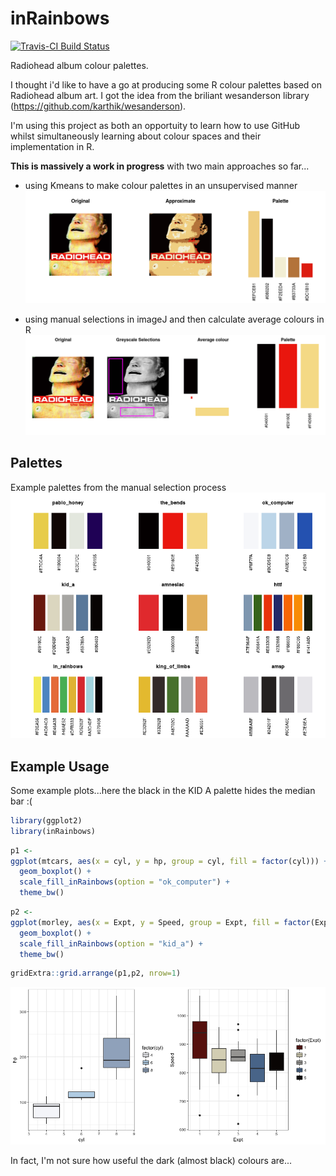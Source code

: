 
<!-- README.md is generated from README.Rmd. Please edit that file -->
inRainbows
==========

[![Travis-CI Build Status](https://travis-ci.org/dickie-roper/inRainbows.svg?branch=master)](https://travis-ci.org/dickie-roper/inRainbows)

Radiohead album colour palettes.

I thought i'd like to have a go at producing some R colour palettes based on Radiohead album art. I got the idea from the briliant wesanderson library (<https://github.com/karthik/wesanderson>).

I'm using this project as both an opportuity to learn how to use GitHub whilst simultaneously learning about colour spaces and their implementation in R.

**This is massively a work in progress** with two main approaches so far...

-   using Kmeans to make colour palettes in an unsupervised manner ![kmeans example](man/figures/example_kmeans_palette.png)

-   using manual selections in imageJ and then calculate average colours in R ![manual example](man/figures/example_manual_palette.png)

Palettes
--------

Example palettes from the manual selection process ![Manual palettes](man/figures/palettes.png)

Example Usage
-------------

Some example plots...here the black in the KID A palette hides the median bar :(

``` r
library(ggplot2)
library(inRainbows)
```

``` r
p1 <- 
ggplot(mtcars, aes(x = cyl, y = hp, group = cyl, fill = factor(cyl))) + 
  geom_boxplot() + 
  scale_fill_inRainbows(option = "ok_computer") +
  theme_bw()
```

``` r
p2 <-
ggplot(morley, aes(x = Expt, y = Speed, group = Expt, fill = factor(Expt))) + 
  geom_boxplot() + 
  scale_fill_inRainbows(option = "kid_a") +
  theme_bw()
```

``` r
gridExtra::grid.arrange(p1,p2, nrow=1)
```

![](README-example-ggplots-1.png)

In fact, I'm not sure how useful the dark (almost black) colours are...
